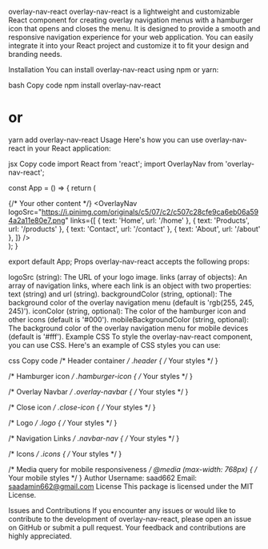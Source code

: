 overlay-nav-react
overlay-nav-react is a lightweight and customizable React component for creating overlay navigation menus with a hamburger icon that opens and closes the menu. It is designed to provide a smooth and responsive navigation experience for your web application. You can easily integrate it into your React project and customize it to fit your design and branding needs.

Installation
You can install overlay-nav-react using npm or yarn:

bash
Copy code
npm install overlay-nav-react
# or
yarn add overlay-nav-react
Usage
Here's how you can use overlay-nav-react in your React application:

jsx
Copy code
import React from 'react';
import OverlayNav from 'overlay-nav-react';

const App = () => {
  return (
    <div>
      {/* Your other content */}
      <OverlayNav
        logoSrc="https://i.pinimg.com/originals/c5/07/c2/c507c28cfe9ca6eb06a594a2a11e80e7.png"
        links={[
          { text: 'Home', url: '/home' },
          { text: 'Products', url: '/products' },
          { text: 'Contact', url: '/contact' },
          { text: 'About', url: '/about' },
        ]}
      />
    </div>
  );
}

export default App;
Props
overlay-nav-react accepts the following props:

logoSrc (string): The URL of your logo image.
links (array of objects): An array of navigation links, where each link is an object with two properties: text (string) and url (string).
backgroundColor (string, optional): The background color of the overlay navigation menu (default is 'rgb(255, 245, 245)').
iconColor (string, optional): The color of the hamburger icon and other icons (default is '#000').
mobileBackgroundColor (string, optional): The background color of the overlay navigation menu for mobile devices (default is '#fff').
Example CSS
To style the overlay-nav-react component, you can use CSS. Here's an example of CSS styles you can use:

css
Copy code
/* Header container */
.header {
  /* Your styles */
}

/* Hamburger icon */
.hamburger-icon {
  /* Your styles */
}

/* Overlay Navbar */
.overlay-navbar {
  /* Your styles */
}

/* Close icon */
.close-icon {
  /* Your styles */
}

/* Logo */
.logo {
  /* Your styles */
}

/* Navigation Links */
.navbar-nav {
  /* Your styles */
}

/* Icons */
.icons {
  /* Your styles */
}

/* Media query for mobile responsiveness */
@media (max-width: 768px) {
  /* Your mobile styles */
}
Author
Username: saad662
Email: saadamin662@gmail.com
License
This package is licensed under the MIT License.

Issues and Contributions
If you encounter any issues or would like to contribute to the development of overlay-nav-react, please open an issue on GitHub or submit a pull request. Your feedback and contributions are highly appreciated.